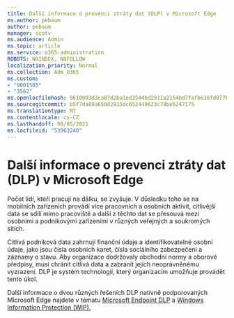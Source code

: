 ```yaml
---
title: Další informace o prevenci ztráty dat (DLP) v Microsoft Edge
ms.author: pebaum
author: pebaum
manager: scotv
ms.audience: Admin
ms.topic: article
ms.service: o365-administration
ROBOTS: NOINDEX, NOFOLLOW
localization_priority: Normal
ms.collection: Adm_O365
ms.custom:
- "9001505"
- "3562"
ms.openlocfilehash: 9610093d3ca87d2ba1ed3544bd2911a2154bd7fafb616fd077b42d5cce6c49fb
ms.sourcegitcommit: b5f7da89a650d2915dc652449623c78be6247175
ms.translationtype: MT
ms.contentlocale: cs-CZ
ms.lasthandoff: 08/05/2021
ms.locfileid: "53963240"
---
```

# <a name="learn-about-data-loss-prevention-dlp-in-microsoft-edge"></a>Další informace o prevenci ztráty dat (DLP) v Microsoft Edge

Počet lidí, kteří pracují na dálku, se zvyšuje. V důsledku toho se na mobilních zařízeních provádí více pracovních a osobních aktivit, citlivější data se sdílí mimo pracoviště a další z těchto dat se přesouvá mezi osobními a podnikovými zařízeními v různých veřejných a soukromých sítích.

Citlivá podniková data zahrnují finanční údaje a identifikovatelné osobní údaje, jako jsou čísla osobních karet, čísla sociálního zabezpečení a záznamy o stavu. Aby organizace dodržovaly obchodní normy a oborové předpisy, musí chránit citlivá data a zabránit jejich neoprávněnému vyzrazení. DLP je systém technologií, který organizacím umožňuje provádět tento úkol.

Další informace o dvou různých řešeních DLP nativně podporovaných Microsoft Edge najdete v tématu [Microsoft Endpoint DLP](https://go.microsoft.com/fwlink/?linkid=2151765) a [Windows Information Protection (WIP).](https://go.microsoft.com/fwlink/?linkid=2151766)